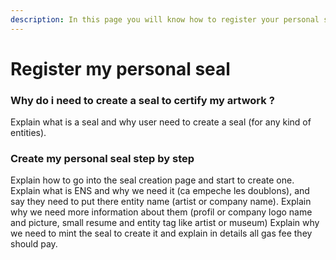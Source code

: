```yaml
---
description: In this page you will know how to register your personal seal on the vaulth dashboard
---
```


# Register my personal seal

### Why do i need to create a seal to certify my artwork ?
Explain what is a seal and why user need to create a seal (for any kind of entities).

### Create my personal seal step by step
Explain how to go into the seal creation page and start to create one.
Explain what is ENS and why we need it (ca empeche les doublons), and say they need to put there entity name (artist or company name).
Explain why we need more information about them (profil or company logo name and picture, small resume and entity tag like artist or museum)
Explain why we need to mint the seal to create it and explain in details all gas fee they should pay.
